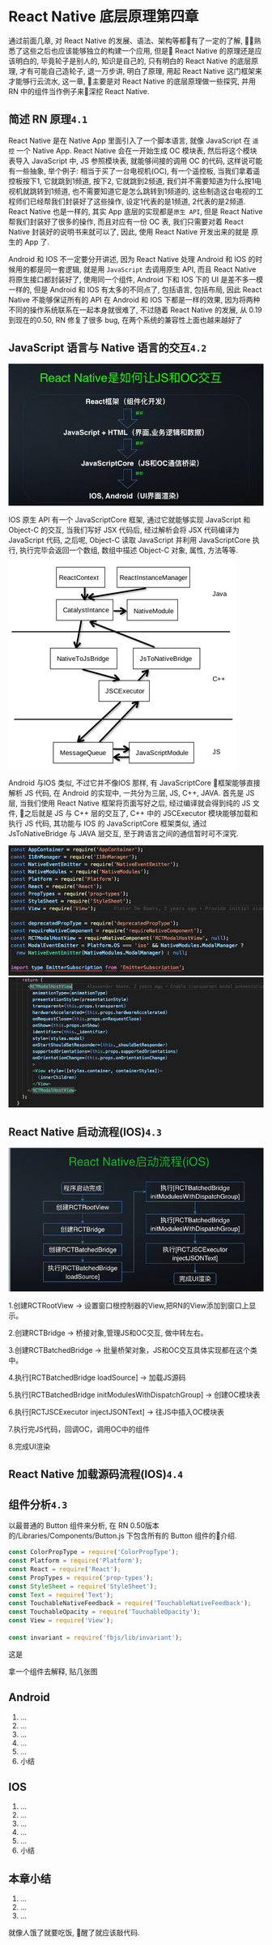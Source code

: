 # React Native 底层原理第四章

  通过前面几章, 对 React Native 的发展、语法、架构等都有了一定的了解, 熟悉了这些之后也应该能够独立的构建一个应用, 但是 React Native 的原理还是应该明白的, 毕竟轮子是别人的, 知识是自己的, 只有明白的 React Native 的底层原理, 才有可能自己造轮子, 退一万步讲, 明白了原理, 用起 React Native 这门框架来才能够行云流水, 这一章, 主要是对 React Native 的底层原理做一些探究, 并用 RN 中的组件当作例子来深挖 React Native.


  ## 简述 RN 原理`4.1`

  React Native 是在 Native App 里面引入了一个脚本语言, 就像 JavaScript 在 `遥控` 一个 Native App. React Native 会在一开始生成 OC 模块表, 然后将这个模块表导入 JavaScript 中, JS 参照模块表, 就能够间接的调用 OC 的代码, 这样说可能有一些抽象, 举个例子: 相当于买了一台电视机(OC), 有一个遥控板, 当我们拿着遥控板按下1, 它就跳到1频道, 按下2, 它就跳到2频道, 我们并不需要知道为什么按1电视机就跳转到1频道, 也不需要知道它是怎么跳转到1频道的, 这些制造这台电视的工程师们已经帮我们封装好了这些操作, 设定1代表的是1频道, 2代表的是2频道. React Native 也是一样的, 其实 App 底层的实现都是`原生 API`, 但是 React Native 帮我们封装好了很多的操作, 而且对应有一份 OC 表, 我们只需要对着 React Native 封装好的说明书来就可以了, 因此, 使用 React Native 开发出来的就是 原生的 App 了.

  Android 和 IOS 不一定要分开讲述, 因为 React Native 处理 Android 和 IOS 的时候用的都是同一套逻辑, 就是用 `JavaScript` 去调用原生 API, 而且 React Native 将原生接口都封装好了, 使用同一个组件, Android 下和 IOS 下的 UI 是差不多一模一样的, 但是 Android 和 IOS 有太多的不同点了, 包括语言, 包括布局, 因此 React Native 不能够保证所有的 API 在 Android 和 IOS 下都是一样的效果, 因为将两种不同的操作系统联系在一起本身就很难了, 不过随着 React Native 的发展, 从 0.19 到现在的0.50, RN 修复了很多 bug, 在两个系统的兼容性上面也越来越好了

## JavaScript 语言与 Native 语言的交互`4.2`

![](./important/react-js-oc.png)

IOS 原生 API 有一个 JavaScriptCore 框架, 通过它就能够实现 JavaScript 和 Object-C 的交互, 当我们写好 JSX 代码后, 经过解析会将 JSX 代码编译为 JavaScript 代码, 之后呢, Object-C 读取 JavaScript 并利用 JavaScriptCore 执行, 执行完毕会返回一个数组, 数组中描述 Object-C 对象, 属性, 方法等等.

![](./important/react-js-java.png)

Android 与IOS 类似, 不过它并不像IOS 那样, 有 JavaScriptCore 框架能够直接解析 JS 代码, 在 Android 的实现中, 一共分为三层, JS, C++, JAVA. 首先是 JS 层, 当我们使用 React Native 框架将页面写好之后, 经过编译就会得到纯的 JS 文件, 之后就是 JS 与 C++ 层的交互了, C++ 中的 JSCExecutor 模块能够加载和执行 JS 代码, 其功能与 IOS 的 JavaScriptCore 框架类似, 通过 JsToNativeBridge 与 JAVA 层交互, 至于跨语言之间的通信暂时可不深究.

![](./important/react_modal_1.png)
![](./important/react_modal_2.png)

## React Native 启动流程(IOS)`4.3`

![](./important/react-启动流程.png)

1.创建RCTRootView -> 设置窗口根控制器的View,把RN的View添加到窗口上显示。

2.创建RCTBridge -> 桥接对象,管理JS和OC交互, 做中转左右。

3.创建RCTBatchedBridge -> 批量桥架对象，JS和OC交互具体实现都在这个类中。

4.执行[RCTBatchedBridge loadSource] -> 加载JS源码

5.执行[RCTBatchedBridge initModulesWithDispatchGroup] -> 创建OC模块表

6.执行[RCTJSCExecutor injectJSONText] -> 往JS中插入OC模块表

7.执行完JS代码，回调OC，调用OC中的组件

8.完成UI渲染

## React Native 加载源码流程(IOS)`4.4`


## 组件分析`4.3`

  以最普通的 Button 组件来分析, 在 RN 0.50版本的/Libraries/Components/Button.js 下包含所有的 Button 组件的介绍.

  ```JavaScript
  const ColorPropType = require('ColorPropType');
  const Platform = require('Platform');
  const React = require('React');
  const PropTypes = require('prop-types');
  const StyleSheet = require('StyleSheet');
  const Text = require('Text');
  const TouchableNativeFeedback = require('TouchableNativeFeedback');
  const TouchableOpacity = require('TouchableOpacity');
  const View = require('View');

  const invariant = require('fbjs/lib/invariant');
  ```

  这是

拿一个组件去解释, 贴几张图
## Android
  1. ...
  2. ...
  3. ...
  4. ...
  5. ...
  6. 小结
## IOS
  1. ...
  2. ...
  3. ...
  4. ...
  5. ...
  6. 小结
## 本章小结
  1. ...
  2. ...
  3. ...


就像人饿了就要吃饭, 醒了就应该敲代码.
